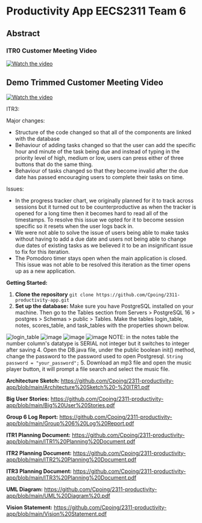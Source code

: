 # Productivity App EECS2311 Team 6
## Abstract

### ITR0 Customer Meeting Video
[![Watch the video](https://github.com/AntMa4002/2311-productivity-app/assets/114103022/4ee77143-eb48-44bf-898b-29a7f73fd19a
)](https://youtu.be/PCvcRVsgMSM)

## Demo Trimmed Customer Meeting Video
[![Watch the video](https://github.com/AntMa4002/2311-productivity-app/assets/114103022/4ee77143-eb48-44bf-898b-29a7f73fd19a
)](https://youtu.be/b8aDrwF0bdo)

ITR3:

Major changes:
- Structure of the code changed so that all of the components are linked with the database
- Behaviour of adding tasks changed so that the user can add the specific hour and minute of the task being due and instead of typing in the priority level of high, medium or low, users can press either of three buttons that do the same thing.
- Behaviour of tasks changed so that they become invalid after the due date has passed encouraging users to complete their tasks on time.

Issues:
- In the progress tracker chart, we originally planned for it to track across sessions but it turned out to be counterproductive as when the tracker is opened for a long time then it becomes hard to read all of the timestamps. To resolve this issue we opted for it to become session specific so it resets when the user logs back in.
- We were not able to solve the issue of users being able to make tasks without having to add a due date and users not being able to change due dates of existing tasks as we believed it to be an insignificant issue to fix for this iteration.
- The Pomodoro timer stays open when the main application is closed. This issue was not able to be resolved this iteration as the timer opens up as a new application. 

**Getting Started:**
1. **Clone the repository**
```git clone https://github.com/Cpoing/2311-productivity-app.git```
2. **Set up the database:**
   Make sure you have PostgreSQL installed on your machine. Then go to the Tables section from Servers > PostgreSQL 16 > postgres > Schemas > public > Tables.
   Make the tables login_table, notes, scores_table, and task_tables with the properties shown below.
   
![login_table](https://github.com/Cpoing/2311-productivity-app/assets/118622427/4ecfc53f-706b-4306-a894-75ccd0e5de33)
![image](https://github.com/Cpoing/2311-productivity-app/assets/118622427/c0def512-2639-424e-b521-9ccf4656ba55)
![image](https://github.com/Cpoing/2311-productivity-app/assets/118622427/c878c7ef-0f85-45d3-81fe-aa84442fe1c7)
![image](https://github.com/Cpoing/2311-productivity-app/assets/118622427/19850614-db46-46f3-8313-00b430a6a44d)
   NOTE: in the notes table the number column's datatype is SERIAL not integer but it switches to integer after saving
4. Open the DB.java file, under the public boolean init() method, change the password to the password used to open Postgresql.
   ```String password = "your_password";```
5. Download an mp3 file and open the music player button, it will prompt a file search and select the music file.

**Architecture Sketch:**
https://github.com/Cpoing/2311-productivity-app/blob/main/Architecture%20Sketch%20-%20ITR1.pdf

**Big User Stories:**
https://github.com/Cpoing/2311-productivity-app/blob/main/Big%20User%20Stories.pdf

**Group 6 Log Report:**
https://github.com/Cpoing/2311-productivity-app/blob/main/Group%206%20Log%20Report.pdf

**ITR1 Planning Document:**
https://github.com/Cpoing/2311-productivity-app/blob/main/ITR1%20Planning%20Document.pdf

**ITR2 Planning Document:**
https://github.com/Cpoing/2311-productivity-app/blob/main/ITR2%20Planning%20Document.pdf

**ITR3 Planning Document:**
https://github.com/Cpoing/2311-productivity-app/blob/main/ITR3%20Planning%20Document.pdf

**UML Diagram:**
https://github.com/Cpoing/2311-productivity-app/blob/main/UML%20Diagram%20.pdf

**Vision Statement:**
https://github.com/Cpoing/2311-productivity-app/blob/main/Vision%20Statement.pdf

